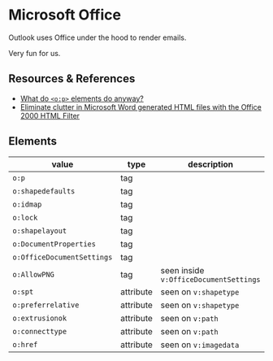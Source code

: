 # Microsoft Office

Outlook uses Office under the hood to render emails.

Very fun for us.


## Resources & References

- [What do `<o:p>` elements do anyway?](https://stackoverflow.com/questions/7808968/what-do-op-elements-do-anyway)
- [Eliminate clutter in Microsoft Word generated HTML files with the Office 2000 HTML Filter](https://www.techrepublic.com/article/eliminate-clutter-in-microsoft-word-generated-html-files-with-the-office-2000-html-filter/)

## Elements

|           value            |   type    |              description               |
| -------------------------- | --------- | -------------------------------------- |
| `o:p`                      | tag       |                                        |
| `o:shapedefaults`          | tag       |                                        |
| `o:idmap`                  | tag       |                                        |
| `o:lock`                   | tag       |                                        |
| `o:shapelayout`            | tag       |                                        |
| `o:DocumentProperties`     | tag       |                                        |
| `o:OfficeDocumentSettings` | tag       |                                        |
| `o:AllowPNG`               | tag       | seen inside `v:OfficeDocumentSettings` |
| `o:spt`                    | attribute | seen on `v:shapetype`                  |
| `o:preferrelative`         | attribute | seen on `v:shapetype`                  |
| `o:extrusionok`            | attribute | seen on `v:path`                       |
| `o:connecttype`            | attribute | seen on `v:path`                       |
| `o:href`                   | attribute | seen on `v:imagedata`                  |
